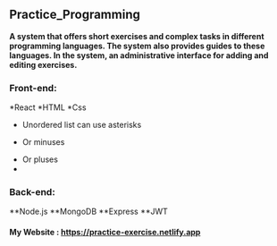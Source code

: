 ## Practice_Programming

**A system that offers short exercises and complex tasks in different programming languages.
The system also provides guides to these languages.
In the system, an administrative interface for adding and editing exercises.**

### Front-end:
*React
*HTML
*Css


* Unordered list can use asterisks
- Or minuses
+ Or pluses
+ 
### Back-end:
**Node.js
**MongoDB
**Express
**JWT

#### My Website : https://practice-exercise.netlify.app

